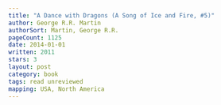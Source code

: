 ```yaml
---
title: "A Dance with Dragons (A Song of Ice and Fire, #5)"
author: George R.R. Martin
authorSort: Martin, George R.R.
pageCount: 1125
date: 2014-01-01
written: 2011
stars: 3
layout: post
category: book
tags: read unreviewed
mapping: USA, North America
---
```

